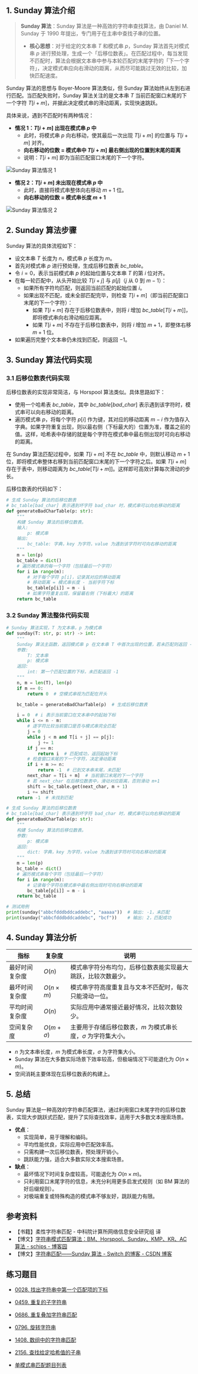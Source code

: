 ## 1. Sunday 算法介绍

> **Sunday 算法**：Sunday 算法是一种高效的字符串查找算法，由 Daniel M. Sunday 于 1990 年提出，专门用于在主串中查找子串的位置。
>
> - **核心思想**：对于给定的文本串 $T$ 和模式串 $p$，Sunday 算法首先对模式串 $p$ 进行预处理，生成一个「后移位数表」。在匹配过程中，每当发现不匹配时，算法会根据文本串中参与本轮匹配的末尾字符的「下一个字符」，决定模式串应向右滑动的距离，从而尽可能跳过无效的比较，加快匹配速度。

Sunday 算法的思想与 Boyer-Moore 算法类似，但 Sunday 算法始终从左到右进行匹配。当匹配失败时，Sunday 算法关注的是文本串 $T$ 当前匹配窗口末尾的下一个字符 $T[i + m]$，并据此决定模式串的滑动距离，实现快速跳跃。

具体来说，遇到不匹配时有两种情况：

- **情况 1：$T[i + m]$ 出现在模式串 $p$ 中**
   - 此时，将模式串 $p$ 向右移动，使其最后一次出现 $T[i + m]$ 的位置与 $T[i + m]$ 对齐。
   - **向右移动的位数 = 模式串中 $T[i + m]$ 最右侧出现的位置到末尾的距离**
   - 说明：$T[i + m]$ 即为当前匹配窗口末尾的下一个字符。

![Sunday 算法情况 1](https://qcdn.itcharge.cn/images/20240511165526.png)

- **情况 2：$T[i + m]$ 未出现在模式串 $p$ 中**
   - 此时，直接将模式串整体向右移动 $m + 1$ 位。
   - **向右移动的位数 = 模式串长度 $m + 1$**

![Sunday 算法情况 2](https://qcdn.itcharge.cn/images/20240511165540.png)

## 2. Sunday 算法步骤

Sunday 算法的具体流程如下：

- 设文本串 $T$ 长度为 $n$，模式串 $p$ 长度为 $m$。
- 首先对模式串 $p$ 进行预处理，生成后移位数表 $bc\_table$。
- 令 $i = 0$，表示当前模式串 $p$ 的起始位置与文本串 $T$ 的第 $i$ 位对齐。
- 在每一轮匹配中，从头开始比较 $T[i + j]$ 与 $p[j]$（$j$ 从 $0$ 到 $m-1$）：
   - 如果所有字符均匹配，则返回当前匹配的起始位置 $i$。
   - 如果出现不匹配，或未全部匹配完毕，则检查 $T[i + m]$（即当前匹配窗口末尾的下一个字符）：
      - 如果 $T[i + m]$ 存在于后移位数表中，则将 $i$ 增加 $bc\_table[T[i + m]]$，即将模式串向右滑动相应距离。
      - 如果 $T[i + m]$ 不存在于后移位数表中，则将 $i$ 增加 $m + 1$，即整体右移 $m + 1$ 位。
- 如果遍历完整个文本串仍未找到匹配，则返回 $-1$。

## 3. Sunday 算法代码实现

### 3.1 后移位数表代码实现

后移位数表的实现非常简洁，与 Horspool 算法类似。具体思路如下：

- 使用一个哈希表 $bc\_table$，其中 $bc\_table[bad\_char]$ 表示遇到该字符时，模式串可以向右移动的距离。
- 遍历模式串 $p$，将每个字符 $p[i]$ 作为键，其对应的移动距离 $m - i$ 作为值存入字典。如果字符重复出现，则以最右侧（下标最大的）位置为准，覆盖之前的值。这样，哈希表中存储的就是每个字符在模式串中最右侧出现时可向右移动的距离。

在 Sunday 算法匹配过程中，如果 $T[i + m]$ 不在 $bc\_table$ 中，则默认移动 $m + 1$ 位，即将模式串整体右移到当前匹配窗口末尾的下一个字符之后。如果 $T[i + m]$ 存在于表中，则移动距离为 $bc\_table[T[i + m]]$。这样即可高效计算每次滑动的步长。

后移位数表的代码如下：

```python
# 生成 Sunday 算法的后移位数表
# bc_table[bad_char] 表示遇到坏字符 bad_char 时，模式串可以向右移动的距离
def generateBadCharTable(p: str):
    """
    构建 Sunday 算法的后移位数表。
    输入:
        p: 模式串
    输出:
        bc_table: 字典，key 为字符，value 为遇到该字符时可向右移动的距离
    """
    m = len(p)
    bc_table = dict()
    # 遍历模式串的每一个字符（包括最后一个字符）
    for i in range(m):
        # 对于每个字符 p[i]，记录其对应的移动距离
        # 移动距离 = 模式串长度 - 当前字符下标
        bc_table[p[i]] = m - i
        # 如果字符重复出现，保留最右侧（下标最大）的距离
    return bc_table
```

### 3.2 Sunday 算法整体代码实现

```python
# Sunday 算法实现，T 为文本串，p 为模式串
def sunday(T: str, p: str) -> int:
    """
    Sunday 算法主函数，返回模式串 p 在文本串 T 中首次出现的位置，若未匹配则返回 -1。
    参数:
        T: 文本串
        p: 模式串
    返回:
        int: 第一个匹配位置的下标，未匹配返回 -1
    """
    n, m = len(T), len(p)
    if m == 0:
        return 0  # 空模式串视为匹配在开头

    bc_table = generateBadCharTable(p)  # 生成后移位数表

    i = 0  # i 表示当前窗口在文本串中的起始下标
    while i <= n - m:
        # 逐字符比较当前窗口是否与模式串完全匹配
        j = 0
        while j < m and T[i + j] == p[j]:
            j += 1
        if j == m:
            return i  # 匹配成功，返回起始下标
        # 检查窗口末尾的下一个字符，决定滑动距离
        if i + m >= n:
            return -1  # 已到文本串末尾，未匹配
        next_char = T[i + m]  # 当前窗口末尾的下一个字符
        # 若 next_char 在后移位数表中，滑动对应距离，否则滑动 m+1
        shift = bc_table.get(next_char, m + 1)
        i += shift
    return -1  # 未找到匹配

# 生成 Sunday 算法的后移位数表
# bc_table[bad_char] 表示遇到坏字符 bad_char 时，模式串可以向右移动的距离
def generateBadCharTable(p: str):
    """
    构建 Sunday 算法的后移位数表。
    参数:
        p: 模式串
    返回:
        dict: 字典，key 为字符，value 为遇到该字符时可向右移动的距离
    """
    m = len(p)
    bc_table = dict()
    # 遍历模式串每个字符（包括最后一个字符）
    for i in range(m):
        # 记录每个字符在模式串中最右侧出现时可向右移动的距离
        bc_table[p[i]] = m - i
    return bc_table

# 测试用例
print(sunday("abbcfdddbddcaddebc", "aaaaa"))  # 输出: -1，未匹配
print(sunday("abbcfdddbddcaddebc", "bcf"))    # 输出: 2，匹配成功
```

## 4. Sunday 算法分析

| 指标         | 复杂度           | 说明                                                         |
| ------------ | ---------------- | ------------------------------------------------------------ |
| 最好时间复杂度   | $O(n)$           | 模式串字符分布均匀，后移位数表能实现最大跳跃，比较次数最少。         |
| 最坏时间复杂度   | $O(n \times m)$  | 模式串字符高度重复且与文本不匹配时，每次只能滑动一位。             |
| 平均时间复杂度   | $O(n)$           | 实际应用中通常接近最好情况，比较次数较少。                       |
| 空间复杂度     | $O(m + \sigma)$   | 主要用于存储后移位数表，$m$ 为模式串长度，$\sigma$ 为字符集大小。    |

- $n$ 为文本串长度，$m$ 为模式串长度，$\sigma$ 为字符集大小。
- Sunday 算法在大多数实际场景下效率较高，但极端情况下可能退化为 $O(n \times m)$。
- 空间消耗主要体现在后移位数表的构建上。

## 5. 总结

Sunday 算法是一种高效的字符串匹配算法，通过利用窗口末尾字符的后移位数表，实现大步跳跃式匹配，提升了实际查找效率，适用于大多数文本搜索场景。

- **优点**：
   - 实现简单，易于理解和编码。
   - 平均性能优良，实际应用中匹配效率高。
   - 只需构建一次后移位数表，预处理开销小。
   - 跳跃能力强，适合大多数实际文本搜索场景。
- **缺点**：
   - 最坏情况下时间复杂度较高，可能退化为 $O(n \times m)$。
   - 只利用窗口末尾字符的信息，未充分利用更多启发式规则（如 BM 算法的好后缀规则）。
   - 对极端重复或特殊构造的模式串不够友好，跳跃能力有限。


## 参考资料

- 【书籍】柔性字符串匹配 - 中科院计算所网络信息安全研究组 译
- 【博文】[字符串模式匹配算法：BM、Horspool、Sunday、KMP、KR、AC算法 - schips - 博客园](https://www.cnblogs.com/schips/p/11098041.html)
- 【博文】[字符串匹配——Sunday 算法 - Switch 的博客 - CSDN 博客](https://blog.csdn.net/q547550831/article/details/51860017)

## 练习题目

- [0028. 找出字符串中第一个匹配项的下标](https://github.com/ITCharge/AlgoNote/tree/main/docs/solutions/0001-0099/find-the-index-of-the-first-occurrence-in-a-string.md)
- [0459. 重复的子字符串](https://github.com/ITCharge/AlgoNote/tree/main/docs/solutions/0400-0499/repeated-substring-pattern.md)
- [0686. 重复叠加字符串匹配](https://github.com/ITCharge/AlgoNote/tree/main/docs/solutions/0600-0699/repeated-string-match.md)
- [0796. 旋转字符串](https://github.com/ITCharge/AlgoNote/tree/main/docs/solutions/0700-0799/rotate-string.md)
- [1408. 数组中的字符串匹配](https://github.com/ITCharge/AlgoNote/tree/main/docs/solutions/1400-1499/string-matching-in-an-array.md)
- [2156. 查找给定哈希值的子串](https://github.com/ITCharge/AlgoNote/tree/main/docs/solutions/2100-2199/find-substring-with-given-hash-value.md)

- [单模式串匹配题目列表](https://github.com/ITCharge/AlgoNote/tree/main/docs/00_preface/00_06_categories_list.md#%E5%8D%95%E6%A8%A1%E5%BC%8F%E4%B8%B2%E5%8C%B9%E9%85%8D%E9%A2%98%E7%9B%AE)